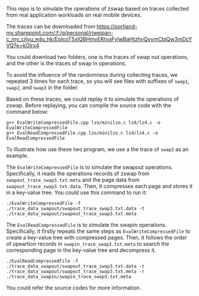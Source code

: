 This repo is to simulate the operations of zswap based on traces collected from real application workloads on real mobile devices.

The traces can be downloaded from https://portland-my.sharepoint.com/:f:/g/personal/riweipan-c_my_cityu_edu_hk/EpIcoT5xlQBHmvERtvaFyIwBaHtzhvQvvmCbiQw3mDcYVQ?e=kOIrx4 

You could download two folders, one is the traces of swap out operations, and the other is the traces of swap in operations.

To avoid the influence of the randomness during collecting traces, we repeated 3 times for each trace, so you will see files with suffixes of `swap1`, `swap2`, and `swap3` in the folder.

Based on these traces, we could replay it to simulate the operations of zswap. Before replaying, you can compile the source code with the command below:
```shell
g++ EvalWriteCompressedFile.cpp lzo/minilzo.c lz4/lz4.c -o EvalWriteCompressedFile
g++ EvalReadCompressedFile.cpp lzo/minilzo.c lz4/lz4.c -o EvalReadCompressedFile
```

To illustrate how use these two program, we use a the trace of `swap3` as an example.

The `EvalWriteCompressedFile` is to simulate the swapout operations. Specifically, it reads the operations records of zswap from `swapout_trace_swap3.txt.meta` and the page data from `swapout_trace_swap3.txt.data`. Then, it compresses each page and stores it in a key-value tree. You could use this command to run it:
```shell
./EvalWriteCompressedFile -f ./trace_data_swapout/swapout_trace_swap3.txt.data -t ./trace_data_swapout/swapout_trace_swap3.txt.meta
```

The `EvalReadCompressedFile` is to simulate the swapin operations. Specifically, it firstly repeats the same steps as `EvalWriteCompressedFile` to create a key-value tree with compressed pages. Then, it follows the order of opeartion records in `swapin_trace_swap3.txt.meta` to search the corresponding page in the key-value tree and decompress it.
```shell
./EvalReadCompressedFile -f ./trace_data_swapout/swapout_trace_swap3.txt.data -t ./trace_data_swapout/swapout_trace_swap3.txt.meta -r ./trace_data_swapin/swapin_trace_swap3.txt.meta
```

You could refer the source codes for more information.




